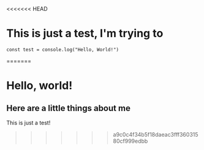 <<<<<<< HEAD
<!--Thank you for using my program, it really means a lot to me!If you have any question, suggestion, or you just want to say hi, don't hesitate to check my GitHub page: https://github.com/Galaktik-hubDon't forget to leave the repository of this project a star!-->
# This is just a test, I'm trying to 
```
const test = console.log("Hello, World!")
```
=======
# Hello, world!

## Here are a little things about me
This is just a test!
>>>>>>> a9c0c4f34b5f18daeac3fff36031580cf999edbb
